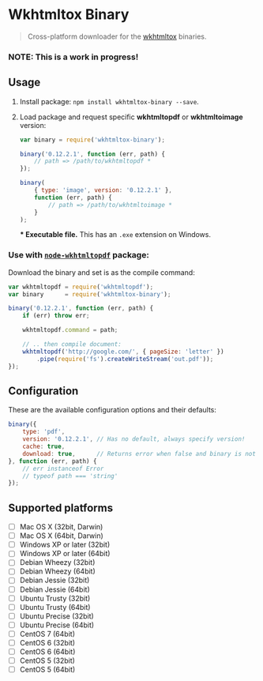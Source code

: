# Wkhtmltox Binary

> Cross-platform downloader for the [wkhtmltox][wkhtmltox] binaries.

### NOTE: This is a work in progress!

## Usage

1. Install package: `npm install wkhtmltox-binary --save`.

2. Load package and request specific __wkhtmltopdf__ or __wkhtmltoimage__ version:

	```js
	var binary = require('wkhtmltox-binary');

	binary('0.12.2.1', function (err, path) {
		// path => /path/to/wkhtmltopdf *
	});

	binary(
		{ type: 'image', version: '0.12.2.1' },
		function (err, path) {
			// path => /path/to/wkhtmltoimage *
		}
	);
	```

	__* Executable file.__ This has an `.exe` extension on Windows.

### Use with [`node-wkhtmltopdf`][node-wkhtmltopdf] package:

Download the binary and set is as the compile command:

```js
var wkhtmltopdf = require('wkhtmltopdf');
var binary      = require('wkhtmltox-binary');

binary('0.12.2.1', function (err, path) {
	if (err) throw err;

	wkhtmltopdf.command = path;

	// .. then compile document:
	wkhtmltopdf('http://google.com/', { pageSize: 'letter' })
		.pipe(require('fs').createWriteStream('out.pdf'));
});
```

## Configuration

These are the available configuration options and their defaults:

```js
binary({
	type: 'pdf',
	version: '0.12.2.1', // Has no default, always specify version!
	cache: true,
	download: true,      // Returns error when false and binary is not available.
}, function (err, path) {
	// err instanceof Error
	// typeof path === 'string'
});
```

## Supported platforms

- [ ] Mac OS X (32bit, Darwin)
- [ ] Mac OS X (64bit, Darwin)
- [ ] Windows XP or later (32bit)
- [ ] Windows XP or later (64bit)
- [ ] Debian Wheezy (32bit)
- [ ] Debian Wheezy (64bit)
- [ ] Debian Jessie (32bit)
- [ ] Debian Jessie (64bit)
- [ ] Ubuntu Trusty (32bit)
- [ ] Ubuntu Trusty (64bit)
- [ ] Ubuntu Precise (32bit)
- [ ] Ubuntu Precise (64bit)
- [ ] CentOS 7 (64bit)
- [ ] CentOS 6 (32bit)
- [ ] CentOS 6 (64bit)
- [ ] CentOS 5 (32bit)
- [ ] CentOS 5 (64bit)

[wkhtmltox]: http://wkhtmltopdf.org/
[node-wkhtmltopdf]: https://www.npmjs.com/package/wkhtmltopdf
